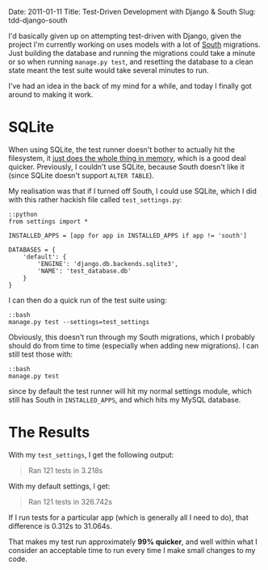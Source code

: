 Date: 2011-01-11
Title: Test-Driven Development with Django & South
Slug: tdd-django-south

I'd basically given up on attempting test-driven with Django, given
the project I'm currently working on uses models with a lot of
[South][south] migrations. Just building the database and running the
migrations could take a minute or so when running `manage.py test`,
and resetting the database to a clean state meant the test suite would
take several minutes to run.

I've had an idea in the back of my mind for a while, and today I
finally got around to making it work.

# SQLite

When using SQLite, the test runner doesn't bother to actually hit the
filesystem, it
[just does the whole thing in memory][sqlite-in-memory], which is a
good deal quicker. Previously, I couldn't use SQLite, because South
doesn't like it (since SQLite doesn't support `ALTER TABLE`).

My realisation was that if I turned off South, I could use SQLite,
which I did with this rather hackish file called `test_settings.py`:

    ::python
    from settings import *

    INSTALLED_APPS = [app for app in INSTALLED_APPS if app != 'south']

    DATABASES = {
        'default': {
            'ENGINE': 'django.db.backends.sqlite3',
            'NAME': 'test_database.db'
        }
    }

I can then do a quick run of the test suite using:

    ::bash
    manage.py test --settings=test_settings

Obviously, this doesn't run through my South migrations, which I
probably should do from time to time (especially when adding new
migrations). I can still test those with:

    ::bash
    manage.py test

since by default the test runner will hit my normal settings module,
which still has South in `INSTALLED_APPS`, and which hits my MySQL
database.

# The Results

With my `test_settings`, I get the following output:

> Ran 121 tests in 3.218s

With my default settings, I get:

> Ran 121 tests in 326.742s

If I run tests for a particular app (which is generally all I need to
do), that difference is 0.312s to 31.064s.

That makes my test run approximately **99% quicker**, and well within
what I consider an acceptable time to run every time I make small
changes to my code.

[south]: http://south.aeracode.org "Find out about South, a tool for managing database migrations in Django."
[sqlite-in-memory]: http://docs.djangoproject.com/en/1.2/topics/testing/#the-test-database "Read the section of the Django docs about using SQLite's in memory model"
